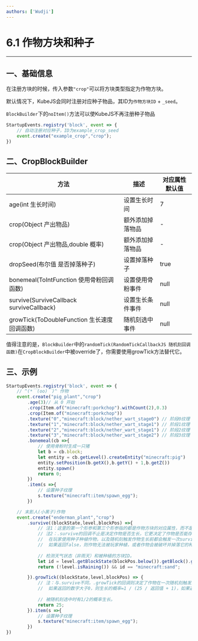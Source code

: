 ```yaml
---
authors: ['Wudji']
---
```


# 6.1 作物方块和种子

***

## 一、基础信息

在注册方块的时候，传入参数`"crop"`可以将方块类型指定为作物方块。

默认情况下，KubeJS会同时注册对应种子物品，其ID为`作物方块ID` + `_seed`。

`BlockBuilder`下的`noItem()`方法可以使KubeJS不再注册种子物品

```js
StartupEvents.registry('block', event => {
	// 自动注册对应种子，ID为example_crop_seed
    event.create("example_crop","crop");
})
```

## 二、CropBlockBuilder

| 方法                                        | 描述             | 对应属性默认值 |
| ------------------------------------------- | ---------------- | -------------- |
| age(int 生长时间)                           | 设置生长时间     | 7              |
| crop(Object 产出物品)                       | 额外添加掉落物品 | -              |
| crop(Object 产出物品,double 概率)           | 额外添加掉落物品 | -              |
| dropSeed(布尔值 是否掉落种子)               | 设置掉落种子     | true           |
| bonemeal(ToIntFunction 使用骨粉回调函数)    | 设置使用骨粉事件 | null           |
| survive(SurviveCallback surviveCallback)    | 设置生长条件事件 | null           |
| growTick(ToDoubleFunction 生长速度回调函数) | 随机刻选中事件   | null           |

值得注意的是，`BlockBuilder`中的`randomTick(RandomTickCallbackJS 随机刻回调函数)`在`CropBlockBuilder`中被override了，你需要使用growTick方法替代它。

## 三、示例

```js
StartupEvents.registry('block', event => {
    // ^(*￣(oo)￣)^ 作物
    event.create("pig_plant","crop")
        .age(3)// 从 0 开始
        .crop(Item.of("minecraft:porkchop").withCount(2),0.3)
        .crop(Item.of("minecraft:porkchop"))
        .texture("0","minecraft:block/nether_wart_stage0") // 阶段0纹理
        .texture("1","minecraft:block/nether_wart_stage1") // 阶段1纹理
        .texture("2","minecraft:block/nether_wart_stage1") // 阶段2纹理
        .texture("3","minecraft:block/nether_wart_stage2") // 阶段3纹理
        .bonemeal(cb =>{
            // 使用骨粉时生成一只猪
            let b = cb.block;
            let entity = cb.getLevel().createEntity("minecraft:pig")
            entity.setPosition(b.getX(),b.getY() + 1,b.getZ())
            entity.spawn()
            return 0;
        })
        .item(s =>{
            // 设置种子纹理
            s.texture("minecraft:item/spawn_egg");
        })

    // 末影人(小黑子)作物
    event.create("enderman_plant","crop")
        .survive((blockState,level,blockPos) =>{
            // 注1：这里的第一个形参和第三个形参指的都是作物方块的对应属性，而不是被种植的方块。
            // 注2：.survive的回调不止是决定作物是否生长，它更决定了作物是否能存活。
            //  在玩家使用种子种植作物，以及随机刻触发作物生长前都会触发一次survive的回调。
            //  如果返回false，则作物无法被玩家种植，或者作物会被破坏并掉落它的种子（类似于在原版没有光照的环境下种植作物）。（TRAYER）
            
            // 检测天气状态（非雨天）和被种植的方块ID。
            let id = level.getBlockState(blockPos.below()).getBlock().getId()
            return (!level.isRaining()) && id == "minecraft:sand";

        }).growTick((blockState,level,blockPos) => {
            // 注：与.survive不同，.growTick的回调则决定了作物在一次随机刻触发的生长中会有多少概率生长。
            //  如果返回的数字大于0，则生长的概率=1 / (25 / 返回值 + 1)，如果返回数字小于等于0，则会使用原版的计算方式。（TRAYER）
            
            // 被随机刻选中时有1/2的概率生长。
            return 25;
        }).item(s =>{
            // 设置种子纹理
            s.texture("minecraft:item/spawn_egg");
        })
})
```